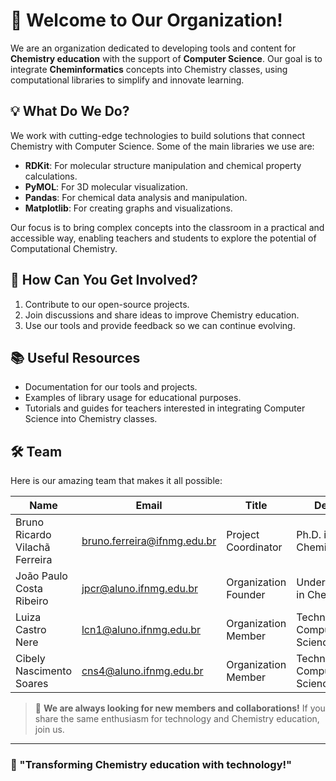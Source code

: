 # 👋 Welcome to Our Organization!  

We are an organization dedicated to developing tools and content for **Chemistry education** with the support of **Computer Science**. Our goal is to integrate **Cheminformatics** concepts into Chemistry classes, using computational libraries to simplify and innovate learning.

## 💡 What Do We Do?  
We work with cutting-edge technologies to build solutions that connect Chemistry with Computer Science. Some of the main libraries we use are:  
- **RDKit**: For molecular structure manipulation and chemical property calculations.  
- **PyMOL**: For 3D molecular visualization.  
- **Pandas**: For chemical data analysis and manipulation.  
- **Matplotlib**: For creating graphs and visualizations.  

Our focus is to bring complex concepts into the classroom in a practical and accessible way, enabling teachers and students to explore the potential of Computational Chemistry.

## 🌟 How Can You Get Involved?  
1. Contribute to our open-source projects.  
2. Join discussions and share ideas to improve Chemistry education.  
3. Use our tools and provide feedback so we can continue evolving.  

## 📚 Useful Resources  
- Documentation for our tools and projects.  
- Examples of library usage for educational purposes.  
- Tutorials and guides for teachers interested in integrating Computer Science into Chemistry classes.  

## 🛠 Team  
Here is our amazing team that makes it all possible:  

| Name                | Email                     | Title                          | Degree             |
|---------------------|---------------------------|--------------------------------|--------------------|
| Bruno Ricardo Vilachã Ferreira     | bruno.ferreira@ifnmg.edu.br           | Project Coordinator       | Ph.D. in Chemistry|
| João Paulo Costa Ribeiro    | jpcr@aluno.ifnmg.edu.br         | Organization Founder                     | Undergraduate in Chemistry|
| Luiza Castro Nere   | lcn1@aluno.ifnmg.edu.br         | Organization Member         | Technician in Computer Science|
| Cibely Nascimento Soares     | cns4@aluno.ifnmg.edu.br             | Organization Member| Technician in Computer Science|

> 🌟 **We are always looking for new members and collaborations!** If you share the same enthusiasm for technology and Chemistry education, join us.  

---

### 🚀 "Transforming Chemistry education with technology!"

